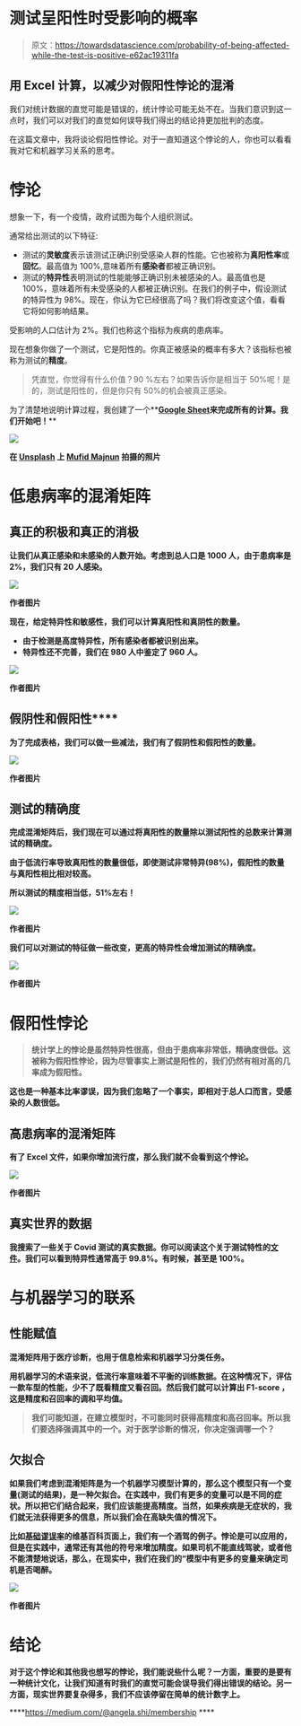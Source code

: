 # 测试呈阳性时受影响的概率

> 原文：<https://towardsdatascience.com/probability-of-being-affected-while-the-test-is-positive-e62ac19311fa>

## 用 Excel 计算，以减少对假阳性悖论的混淆

我们对统计数据的直觉可能是错误的，统计悖论可能无处不在。当我们意识到这一点时，我们可以对我们的直觉如何误导我们得出的结论持更加批判的态度。

在这篇文章中，我将谈论假阳性悖论。对于一直知道这个悖论的人，你也可以看看我对它和机器学习关系的思考。

# 悖论

想象一下，有一个疫情，政府试图为每个人组织测试。

通常给出测试的以下特征:

*   测试的**灵敏度**表示该测试正确识别受感染人群的性能。它也被称为**真阳性率**或**回忆**。最高值为 100%,意味着所有**感染者**都被正确识别。
*   测试的**特异性**表明测试的性能能够正确识别未被感染的人。最高值也是 100%，意味着所有未受感染的人都被正确识别。在我们的例子中，假设测试的特异性为 98%。现在，你认为它已经很高了吗？我们将改变这个值，看看它将如何影响结果。

受影响的人口估计为 2%。我们也称这个指标为疾病的患病率。

现在想象你做了一个测试，它是阳性的。你真正被感染的概率有多大？该指标也被称为测试的**精度**。

> 凭直觉，你觉得有什么价值？90 %左右？如果告诉你是相当于 50%呢！是的，测试是阳性的，但是你只有 50%的机会被真正感染。

为了清楚地说明计算过程，我创建了一个**[**Google Sheet**](https://docs.google.com/spreadsheets/d/1xVsMiXV1dxJ6KtXlp-1DeX4zPlbicyND2My0mSr1KBc/edit?usp=sharing)**来完成所有的计算。我们开始吧！****

****![](img/b6e219d7ae461afdaaafd4cd0c6f420c.png)****

****在 [Unsplash](https://unsplash.com?utm_source=medium&utm_medium=referral) 上 [Mufid Majnun](https://unsplash.com/@mufidpwt?utm_source=medium&utm_medium=referral) 拍摄的照片****

# ****低患病率的混淆矩阵****

## ****真正的积极和真正的消极****

****让我们从真正感染和未感染的人数开始。考虑到总人口是 1000 人，由于患病率是 2%，我们只有 20 人感染。****

****![](img/7acd67609996afe9916e2eaec61fa9ad.png)****

****作者图片****

****现在，给定**特异性**和**敏感性**，我们可以计算真阳性和真阴性的数量。****

*   ****由于检测是**高度特异性**，所有感染者都被识别出来。****
*   ****特异性还不完善，我们在 980 人中鉴定了 960 人。****

****![](img/6b2a2ff40747534742553ea11ecc600b.png)****

****作者图片****

## ******假阴性**和**假阳性******

****为了完成表格，我们可以做一些减法，我们有了**假阴性**和**假阳性的数量。******

****![](img/447e966896cbbe33cec5a4777f5ed0da.png)****

****作者图片****

## ****测试的精确度****

****完成混淆矩阵后，我们现在可以通过将真阳性的数量除以测试阳性的总数来计算测试的精确度。****

****由于低流行率导致真阳性的数量很低，即使测试非常特异(98%)，假阳性的数量与真阳性相比相对较高。****

****所以测试的精度相当低，51%左右！****

****![](img/82a6ec5dd54dce7edc05b66b61627517.png)****

****作者图片****

****我们可以对测试的特征做一些改变，更高的特异性会增加测试的精确度。****

****![](img/6c033ffbc6fd1f430a99605c50d2fdd9.png)****

****作者图片****

# ****假阳性悖论****

> ****统计学上的**悖论**是虽然特异性很高，但由于患病率非常低，精确度很低。这被称为**假阳性悖论**，因为尽管事实上测试是阳性的，我们仍然有相对高的几率成为**假阳性**。****

****这也是一种基本比率谬误，因为我们忽略了一个事实，即相对于总人口而言，受感染的人数很低。****

## ****高患病率的混淆矩阵****

****有了 Excel 文件，如果你增加流行度，那么我们就不会看到这个悖论。****

****![](img/00eb6bc8506b3240546152b3fc57ac87.png)****

****作者图片****

## ****真实世界的数据****

****我搜索了一些关于 Covid 测试的真实数据。你可以阅读这个关于测试特性的[文件](https://ec.europa.eu/health/system/files/2022-01/covid-19_rat_common-list_en.pdf)。我们可以看到特异性通常高于 99.8%。有时候，甚至是 100%。****

# ****与机器学习的联系****

## ****性能赋值****

****混淆矩阵用于**医疗诊断**，也用于**信息检索**和机器学习**分类任务**。****

****用机器学习的术语来说，低流行率意味着**不平衡的训练数据**。在这种情况下，评估一款车型的性能，少不了既看**精度**又看**召回**。然后我们就可以计算出 **F1-score** ，这是精度和召回率的调和平均值。****

> ****我们可能知道，在建立模型时，不可能同时获得高精度和高召回率。所以我们要选择强调其中的一个。对于医学诊断的情况，你决定强调哪一个？****

## ****欠拟合****

****如果我们考虑到混淆矩阵是为一个机器学习模型计算的，那么这个模型**只有一个变量**(测试的结果)，是一种**欠拟合**。在实践中，我们有更多的变量可以是不同的**症状**。所以把它们结合起来，我们应该能提高精度。当然，如果疾病是**无症状的**，我们就无法获得更多的信息，所以我们会在高缺失值的情况下。****

****比如[基础谬误率](https://en.wikipedia.org/wiki/Base_rate_fallacy#Example_2:_Drunk_drivers)的维基百科页面上，我们有一个酒驾的例子。悖论是可以应用的，但是在实践中，通常还有其他的符号来增加精度。如果司机不能直线驾驶，或者他不能清楚地说话，那么，在现实中，我们在我们的“**模型**中有更多的变量来确定司机是否喝醉。****

****![](img/13cb875025224113daf5c5f7280a44b5.png)****

****作者图片****

# ****结论****

****对于这个悖论和其他我也想写的悖论，我们能说些什么呢？一方面，重要的是要有一种统计文化，让我们知道有时我们的直觉可能会误导我们得出错误的结论。另一方面，现实世界要复杂得多，我们不应该停留在简单的统计数字上。****

****<https://medium.com/@angela.shi/membership> ****